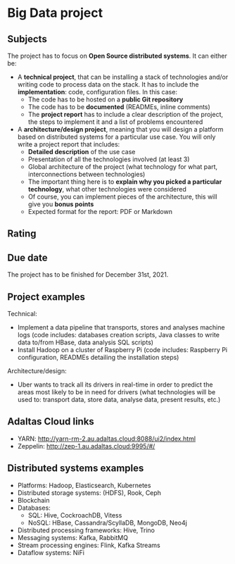 # Big Data project

## Subjects

The project has to focus on **Open Source distributed systems**. It can either be:

- A **technical project**, that can be installing a stack of technologies and/or writing code to process data on the stack. It has to include the **implementation**: code, configuration files. In this case:
  - The code has to be hosted on a **public Git repository**
  - The code has to be **documented** (READMEs, inline comments)
  - The **project report** has to include a clear description of the project, the steps to implement it and a list of problems encountered
- A **architecture/design project**, meaning that you will design a platform based on distributed systems for a particular use case. You will only write a project report that includes:
  - **Detailed description** of the use case
  - Presentation of all the technologies involved (at least 3)
  - Global architecture of the project (what technology for what part, interconnections between technologies)
  - The important thing here is to **explain why you picked a particular technology**, what other technologies were considered
  - Of course, you can implement pieces of the architecture, this will give you **bonus points**
  - Expected format for the report: PDF or Markdown

## Rating

## Due date

The project has to be finished for December 31st, 2021.

## Project examples

Technical:

- Implement a data pipeline that transports, stores and analyses machine logs (code includes: databases creation scripts, Java classes to write data to/from HBase, data analysis SQL scripts)
- Install Hadoop on a cluster of Raspberry Pi (code includes: Raspberry Pi configuration, READMEs detailing the installation steps)

Architecture/design:

- Uber wants to track all its drivers in real-time in order to predict the areas most likely to be in need for drivers (what technologies will be used to: transport data, store data, analyse data, present results, etc.)

## Adaltas Cloud links

- YARN: http://yarn-rm-2.au.adaltas.cloud:8088/ui2/index.html
- Zeppelin: http://zep-1.au.adaltas.cloud:9995/#/

## Distributed systems examples

- Platforms: Hadoop, Elasticsearch, Kubernetes
- Distributed storage systems: (HDFS), Rook, Ceph
- Blockchain
- Databases:
  - SQL: Hive, CockroachDB, Vitess
  - NoSQL: HBase, Cassandra/ScyllaDB, MongoDB, Neo4j
- Distributed processing frameworks: Hive, Trino
- Messaging systems: Kafka, RabbitMQ
- Stream processing engines: Flink, Kafka Streams
- Dataflow systems: NiFi
